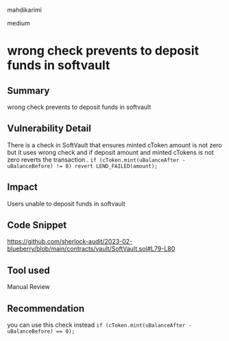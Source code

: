 mahdikarimi

medium

# wrong check prevents to deposit funds in softvault

## Summary
wrong check prevents to deposit funds in softvault
## Vulnerability Detail
There is a check in SoftVault that ensures minted cToken amount is not zero but it uses wrong check and if deposit amount and minted cTokens is not zero reverts the transaction . 
`if (cToken.mint(uBalanceAfter - uBalanceBefore) != 0)
            revert LEND_FAILED(amount);`
## Impact
Users unable to deposit funds in softvault 
## Code Snippet
https://github.com/sherlock-audit/2023-02-blueberry/blob/main/contracts/vault/SoftVault.sol#L79-L80
## Tool used

Manual Review

## Recommendation
you can use this check instead 
`if (cToken.mint(uBalanceAfter - uBalanceBefore) == 0);`